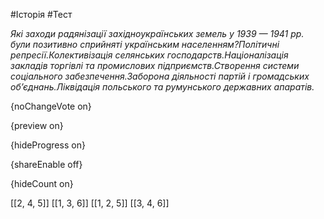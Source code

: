 #Історія #Тест

*Які заходи радянізації західноукраїнських земель у 1939 — 1941 рр. були позитивно сприйняті українським населенням?Політичні репресії.Колективізація селянських господарств.Націоналізація закладів торгівлі та промислових підприємств.Створення системи соціального забезпечення.Заборона діяльності партій і громадських об’єднань.Ліквідація польського та румунського державних апаратів.*

{noChangeVote on}

{preview on}

{hideProgress on}

{shareEnable off}

{hideCount on}

[[2, 4, 5]]
[[1, 3, 6]]
[[1, 2, 5]]
[[3, 4, 6]]
